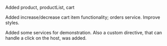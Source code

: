Added product, productList, cart

Added increase/decrease cart item functionality;  orders service. Improve styles. 

Added some services for demonstration.
  Also a custom directive, that can handle a click on the host, was added.    
